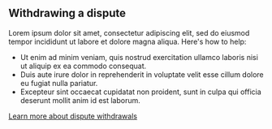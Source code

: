 ## Withdrawing a dispute

Lorem ipsum dolor sit amet, consectetur adipiscing elit, sed do eiusmod tempor incididunt ut labore et dolore magna aliqua. Here's how to help:

- Ut enim ad minim veniam, quis nostrud exercitation ullamco laboris nisi ut aliquip ex ea commodo consequat.
- Duis aute irure dolor in reprehenderit in voluptate velit esse cillum dolore eu fugiat nulla pariatur.
- Excepteur sint occaecat cupidatat non proident, sunt in culpa qui officia deserunt mollit anim id est laborum.

[Learn more about dispute withdrawals](https://woocommerce.com/document/woopayments/fraud-and-disputes/managing-disputes/#withdrawals)
